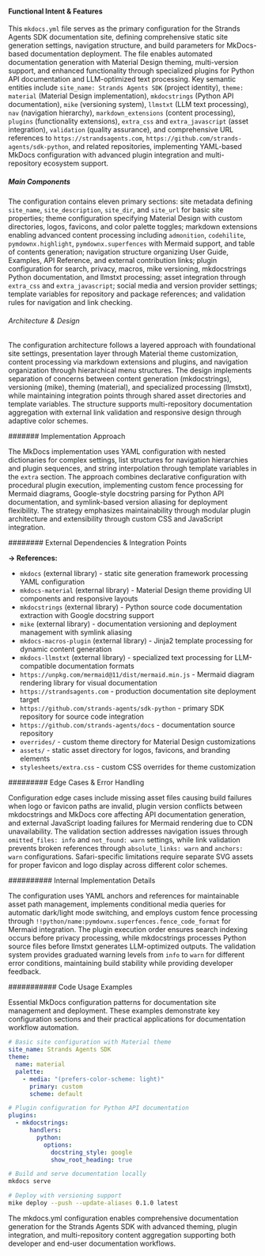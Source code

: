<!-- CACHE_METADATA_START -->
<!-- Source File: {PROJECT_ROOT}/.knowledge/git-clones/strands_docs/mkdocs.yml -->
<!-- Cached On: 2025-07-09T01:58:33.257424 -->
<!-- Source Modified: 2025-06-30T17:19:22.712174 -->
<!-- Cache Version: 1.0 -->
<!-- CACHE_METADATA_END -->

#### Functional Intent & Features

This `mkdocs.yml` file serves as the primary configuration for the Strands Agents SDK documentation site, defining comprehensive static site generation settings, navigation structure, and build parameters for MkDocs-based documentation deployment. The file enables automated documentation generation with Material Design theming, multi-version support, and enhanced functionality through specialized plugins for Python API documentation and LLM-optimized text processing. Key semantic entities include `site_name: Strands Agents SDK` (project identity), `theme: material` (Material Design implementation), `mkdocstrings` (Python API documentation), `mike` (versioning system), `llmstxt` (LLM text processing), `nav` (navigation hierarchy), `markdown_extensions` (content processing), `plugins` (functionality extensions), `extra_css` and `extra_javascript` (asset integration), `validation` (quality assurance), and comprehensive URL references to `https://strandsagents.com`, `https://github.com/strands-agents/sdk-python`, and related repositories, implementing YAML-based MkDocs configuration with advanced plugin integration and multi-repository ecosystem support.

##### Main Components

The configuration contains eleven primary sections: site metadata defining `site_name`, `site_description`, `site_dir`, and `site_url` for basic site properties; theme configuration specifying Material Design with custom directories, logos, favicons, and color palette toggles; markdown extensions enabling advanced content processing including `admonition`, `codehilite`, `pymdownx.highlight`, `pymdownx.superfences` with Mermaid support, and table of contents generation; navigation structure organizing User Guide, Examples, API Reference, and external contribution links; plugin configuration for search, privacy, macros, mike versioning, mkdocstrings Python documentation, and llmstxt processing; asset integration through `extra_css` and `extra_javascript`; social media and version provider settings; template variables for repository and package references; and validation rules for navigation and link checking.

###### Architecture & Design

The configuration architecture follows a layered approach with foundational site settings, presentation layer through Material theme customization, content processing via markdown extensions and plugins, and navigation organization through hierarchical menu structures. The design implements separation of concerns between content generation (mkdocstrings), versioning (mike), theming (material), and specialized processing (llmstxt), while maintaining integration points through shared asset directories and template variables. The structure supports multi-repository documentation aggregation with external link validation and responsive design through adaptive color schemes.

####### Implementation Approach

The MkDocs implementation uses YAML configuration with nested dictionaries for complex settings, list structures for navigation hierarchies and plugin sequences, and string interpolation through template variables in the `extra` section. The approach combines declarative configuration with procedural plugin execution, implementing custom fence processing for Mermaid diagrams, Google-style docstring parsing for Python API documentation, and symlink-based version aliasing for deployment flexibility. The strategy emphasizes maintainability through modular plugin architecture and extensibility through custom CSS and JavaScript integration.

######## External Dependencies & Integration Points

**→ References:**
- `mkdocs` (external library) - static site generation framework processing YAML configuration
- `mkdocs-material` (external library) - Material Design theme providing UI components and responsive layouts
- `mkdocstrings` (external library) - Python source code documentation extraction with Google docstring support
- `mike` (external library) - documentation versioning and deployment management with symlink aliasing
- `mkdocs-macros-plugin` (external library) - Jinja2 template processing for dynamic content generation
- `mkdocs-llmstxt` (external library) - specialized text processing for LLM-compatible documentation formats
- `https://unpkg.com/mermaid@11/dist/mermaid.min.js` - Mermaid diagram rendering library for visual documentation
- `https://strandsagents.com` - production documentation site deployment target
- `https://github.com/strands-agents/sdk-python` - primary SDK repository for source code integration
- `https://github.com/strands-agents/docs` - documentation source repository
- `overrides/` - custom theme directory for Material Design customizations
- `assets/` - static asset directory for logos, favicons, and branding elements
- `stylesheets/extra.css` - custom CSS overrides for theme customization

######### Edge Cases & Error Handling

Configuration edge cases include missing asset files causing build failures when logo or favicon paths are invalid, plugin version conflicts between mkdocstrings and MkDocs core affecting API documentation generation, and external JavaScript loading failures for Mermaid rendering due to CDN unavailability. The validation section addresses navigation issues through `omitted_files: info` and `not_found: warn` settings, while link validation prevents broken references through `absolute_links: warn` and `anchors: warn` configurations. Safari-specific limitations require separate SVG assets for proper favicon and logo display across different color schemes.

########## Internal Implementation Details

The configuration uses YAML anchors and references for maintainable asset path management, implements conditional media queries for automatic dark/light mode switching, and employs custom fence processing through `!!python/name:pymdownx.superfences.fence_code_format` for Mermaid integration. The plugin execution order ensures search indexing occurs before privacy processing, while mkdocstrings processes Python source files before llmstxt generates LLM-optimized outputs. The validation system provides graduated warning levels from `info` to `warn` for different error conditions, maintaining build stability while providing developer feedback.

########### Code Usage Examples

Essential MkDocs configuration patterns for documentation site management and deployment. These examples demonstrate key configuration sections and their practical applications for documentation workflow automation.

```yaml
# Basic site configuration with Material theme
site_name: Strands Agents SDK
theme:
  name: material
  palette:
    - media: "(prefers-color-scheme: light)"
      primary: custom
      scheme: default
```

```yaml
# Plugin configuration for Python API documentation
plugins:
  - mkdocstrings:
      handlers:
        python:
          options:
            docstring_style: google
            show_root_heading: true
```

```bash
# Build and serve documentation locally
mkdocs serve

# Deploy with versioning support
mike deploy --push --update-aliases 0.1.0 latest
```

The mkdocs.yml configuration enables comprehensive documentation generation for the Strands Agents SDK with advanced theming, plugin integration, and multi-repository content aggregation supporting both developer and end-user documentation workflows.